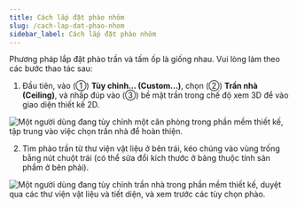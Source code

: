 ```yaml
---
title: Cách lắp đặt phào nhôm
slug: /cach-lap-dat-phao-nhom
sidebar_label: Cách lắp đặt phào nhôm
---
```


Phương pháp lắp đặt phào trần và tấm ốp là giống nhau. Vui lòng làm theo các bước thao tác sau:

1. Đầu tiên, vào (①) **Tùy chỉnh... (Custom...)**, chọn (②) **Trần nhà (Ceiling)**, và nhấp đúp vào (③) bề mặt trần trong chế độ xem 3D để vào giao diện thiết kế 2D.

![Một người dùng đang tùy chỉnh một căn phòng trong phần mềm thiết kế, tập trung vào việc chọn trần nhà để hoàn thiện.](https://storage.googleapis.com/jegavn_kb/image_jegavn/780.1.png)

2. Tìm phào trần từ thư viện vật liệu ở bên trái, kéo chúng vào vùng trống bằng nút chuột trái (có thể sửa đổi kích thước ở bảng thuộc tính sản phẩm ở bên phải).

![Một người dùng đang tùy chỉnh trần nhà trong phần mềm thiết kế, duyệt qua các thư viện vật liệu và tiết diện, và xem trước các tùy chọn phào.](https://storage.googleapis.com/jegavn_kb/image_jegavn/780.2.png)
